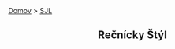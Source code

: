 <div align="center">
    <div align="left">
        <a href="/README.md">Domov</a>
        >
        <a href="/SJL/SLOVENCINA.md">SJL</a>
    </div>

## Rečnícky Štýl

</div>
